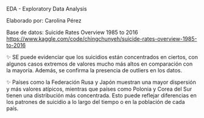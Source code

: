 EDA - Exploratory Data Analysis

Elaborado por: Carolina Pérez

Base de datos: Suicide Rates Overview 1985 to 2016 https://www.kaggle.com/code/chingchunyeh/suicide-rates-overview-1985-to-2016



✨  SE puede evidenciar que los suicidios están concentrados en ciertos, con algunos casos extremos de valores mucho más altos en comparación con la mayoría. Además, se confirma la presencia de outliers en los datos.

✨  Países como la Federación Rusa y Japón muestran una mayor dispersión y más valores atípicos, mientras que países como Polonia y Corea del Sur tienen una distribución más concentrada. Esto puede reflejar diferencias en los patrones de suicidio a lo largo del tiempo o en la población de cada país.

